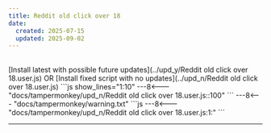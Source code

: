 ```yaml
---
title: Reddit old click over 18
date:
  created: 2025-07-15
  updated: 2025-09-02
---
```


<br>
<!-- GENERATED FILE -->
[Install latest with possible future updates](../upd_y/Reddit old click over 18.user.js)
OR
[Install fixed script with no updates](../upd_n/Reddit old click over 18.user.js)
```js show_lines="1:10"
---8<--- "docs/tampermonkey/upd_n/Reddit old click over 18.user.js::100"
```
<!-- more -->
---8<--- "docs/tampermonkey/warning.txt"
```js
---8<--- "docs/tampermonkey/upd_n/Reddit old click over 18.user.js:1:"
```

------------
